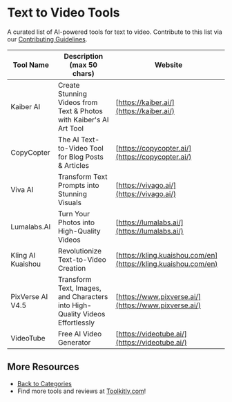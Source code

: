 # Text to Video Tools

A curated list of AI-powered tools for text to video. Contribute to this list via our [Contributing Guidelines](../CONTRIBUTING.md).

| Tool Name | Description (max 50 chars) | Website |
|-----------|----------------------------|---------|
| Kaiber AI | Create Stunning Videos from Text & Photos with Kaiber's AI Art Tool | [https://kaiber.ai/](https://kaiber.ai/) |
| CopyCopter | The AI Text-to-Video Tool for Blog Posts & Articles | [https://copycopter.ai/](https://copycopter.ai/) |
| Viva AI | Transform Text Prompts into Stunning Visuals | [https://vivago.ai/](https://vivago.ai/) |
| Lumalabs.AI | Turn Your Photos into High-Quality Videos | [https://lumalabs.ai/](https://lumalabs.ai/) |
| Kling AI Kuaishou | Revolutionize Text-to-Video Creation | [https://kling.kuaishou.com/en](https://kling.kuaishou.com/en) |
| PixVerse AI V4.5 | Transform Text, Images, and Characters into High-Quality Videos Effortlessly | [https://www.pixverse.ai/](https://www.pixverse.ai/) |
| VideoTube | Free AI Video Generator | [https://videotube.ai/](https://videotube.ai/) |

## More Resources
- [Back to Categories](../README.md)
- Find more tools and reviews at [Toolkitly.com](https://toolkitly.com)!
